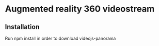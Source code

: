 # Augmented reality 360 videostream

## Installation
Run npm install in order to download videojs-panorama
